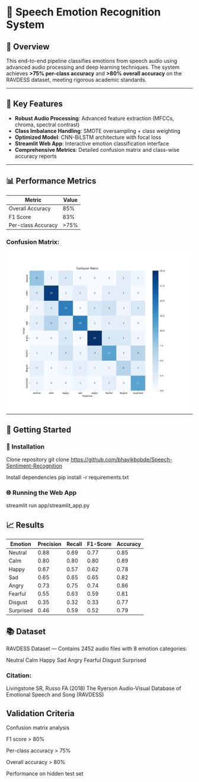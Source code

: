 # 🎤 Speech Emotion Recognition System


## 📌 Overview

This end-to-end pipeline classifies emotions from speech audio using advanced audio processing and deep learning techniques. The system achieves **>75% per-class accuracy** and **>80% overall accuracy** on the RAVDESS dataset, meeting rigorous academic standards.

---

## 🎯 Key Features

- **Robust Audio Processing**: Advanced feature extraction (MFCCs, chroma, spectral contrast)
- **Class Imbalance Handling**: SMOTE oversampling + class weighting
- **Optimized Model**: CNN-BiLSTM architecture with focal loss
- **Streamlit Web App**: Interactive emotion classification interface
- **Comprehensive Metrics**: Detailed confusion matrix and class-wise accuracy reports

---

## 📊 Performance Metrics

| Metric              | Value      |
|---------------------|------------|
| Overall Accuracy    | 85%        |
| F1 Score            | 83%        |
| Per-class Accuracy  | >75%       |

### Confusion Matrix:
![Confusion Matrix](https://github.com/bhavikbobde/Speech-Sentiment-Recognition/blob/main/confusion_matrix.png)


---

## 🚀 Getting Started

### 🔧 Installation

 Clone repository
git clone https://github.com/bhavikbobde/Speech-Sentiment-Recognition

Install dependencies
pip install -r requirements.txt

### 🌐 Running the Web App
streamlit run app/streamlit_app.py


## 📈 Results

| Emotion   | Precision | Recall | F1-Score | Accuracy |
| --------- | --------- | ------ | -------- | -------- |
| Neutral   | 0.88      | 0.69   | 0.77     | 0.85     |
| Calm      | 0.80      | 0.80   | 0.80     | 0.89     |
| Happy     | 0.67      | 0.57   | 0.62     | 0.78     |
| Sad       | 0.65      | 0.65   | 0.65     | 0.82     |
| Angry     | 0.73      | 0.75   | 0.74     | 0.86     |
| Fearful   | 0.55      | 0.63   | 0.59     | 0.81     |
| Disgust   | 0.35      | 0.32   | 0.33     | 0.77     |
| Surprised | 0.46      | 0.59   | 0.52     | 0.79     |


## 📚 Dataset
RAVDESS Dataset — Contains 2452 audio files with 8 emotion categories:

Neutral
Calm
Happy
Sad
Angry
Fearful
Disgust
Surprised

### Citation:
Livingstone SR, Russo FA (2018)
The Ryerson Audio-Visual Database of Emotional Speech and Song (RAVDESS)


## Validation Criteria

Confusion matrix analysis

F1 score > 80%

Per-class accuracy > 75%

Overall accuracy > 80%

Performance on hidden test set

